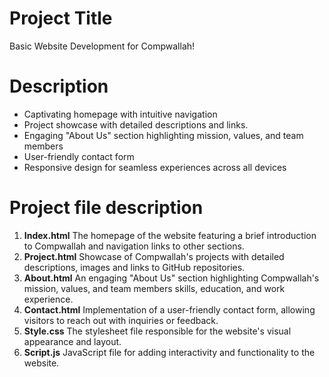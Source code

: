 # Project Title

Basic Website Development for Compwallah!

# Description

- Captivating homepage with intuitive navigation
- Project showcase with detailed descriptions and links.
- Engaging "About Us" section highlighting mission, values, and team members
- User-friendly contact form
- Responsive design for seamless experiences across all devices

# Project file description

1. **Index.html**
   The homepage of the website featuring a brief introduction to Compwallah and navigation links to other sections.
2. **Project.html**
   Showcase of Compwallah's projects with detailed descriptions, images and links to GitHub repositories.
3. **About.html**
   An engaging "About Us" section highlighting Compwallah's mission, values, and team members skills, education, and work experience.
4. **Contact.html**
   Implementation of a user-friendly contact form, allowing visitors to reach out with inquiries or feedback.
5. **Style.css**
   The stylesheet file responsible for the website's visual appearance and layout.
6. **Script.js**
   JavaScript file for adding interactivity and functionality to the website.
